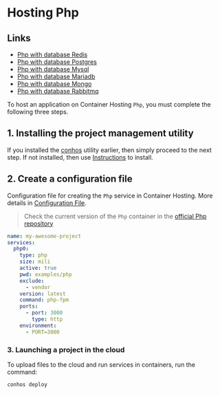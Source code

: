 # Hosting Php

## Links

- [Php with database Redis](./HostingPhpRedis.md)  
- [Php with database Postgres](./HostingPhpPostgres.md)  
- [Php with database Mysql](./HostingPhpMysql.md)  
- [Php with database Mariadb](./HostingPhpMariadb.md)  
- [Php with database Mongo](./HostingPhpMongo.md)  
- [Php with database Rabbitmq](./HostingPhpRabbitmq.md)  


To host an application on Container Hosting `Php`, you must complete the following three steps.

## 1. Installing the project management utility

If you installed the [conhos](https://www.npmjs.com/package/conhos) utility earlier, then simply proceed to the next step. If not installed, then use [Instructions](./GettingStarted.md) to install.

## 2. Create a configuration file

Configuration file for creating the `Php` service in Container Hosting. More details in [Configuration File](./ConfigFile.md).

> Check the current version of the `Php` container in the [official Php repository](https://hub.docker.com/_/php/tags)

```yml
name: my-awesome-project
services:
  php0:
    type: php
    size: mili
    active: true
    pwd: examples/php
    exclude:
      - vendor
    version: latest
    command: php-fpm
    ports:
      - port: 3000
        type: http
    environment:
      - PORT=3000
```

### 3. Launching a project in the cloud

To upload files to the cloud and run services in containers, run the command:

```sh
conhos deploy
```
